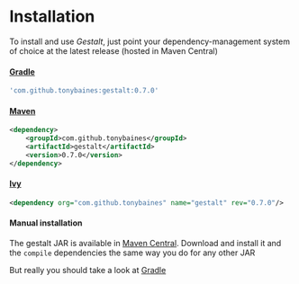 # Installation
To install and use *Gestalt*, just point your dependency-management system of choice at the latest release (hosted in Maven Central)

#### [Gradle](http://gradle.org)
```groovy
'com.github.tonybaines:gestalt:0.7.0'
```


#### [Maven](http://maven.apache.org/)
```xml
<dependency>
    <groupId>com.github.tonybaines</groupId>
    <artifactId>gestalt</artifactId>
    <version>0.7.0</version>
</dependency>
```

#### [Ivy](https://ant.apache.org/ivy/)
```xml
<dependency org="com.github.tonybaines" name="gestalt" rev="0.7.0"/>
```

#### Manual installation
The gestalt JAR is available in [Maven Central](http://central.maven.org/maven2/com/github/tonybaines/gestalt/).
Download and install it and the ```compile``` dependencies the same way you do for any other JAR

But really you should take a look at [Gradle](http://www.gradle.org/docs/current/userguide/tutorial_java_projects.html#N103D7)
